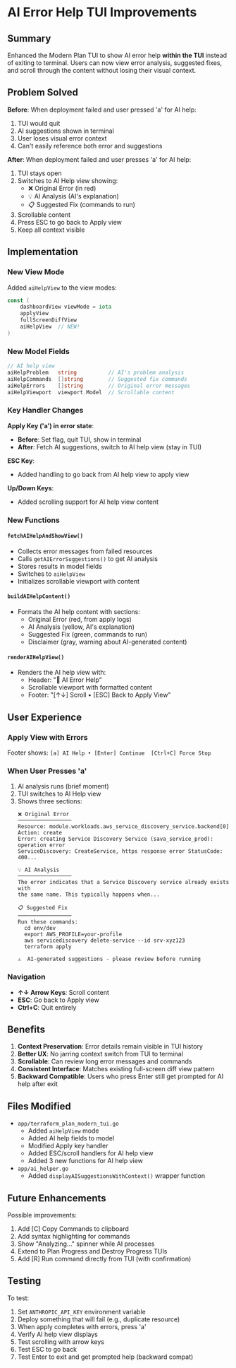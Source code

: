 # AI Error Help TUI Improvements

## Summary

Enhanced the Modern Plan TUI to show AI error help **within the TUI** instead of exiting to terminal. Users can now view error analysis, suggested fixes, and scroll through the content without losing their visual context.

## Problem Solved

**Before**: When deployment failed and user pressed 'a' for AI help:
1. TUI would quit
2. AI suggestions shown in terminal
3. User loses visual error context
4. Can't easily reference both error and suggestions

**After**: When deployment failed and user presses 'a' for AI help:
1. TUI stays open
2. Switches to AI Help view showing:
   - ❌ Original Error (in red)
   - 💡 AI Analysis (AI's explanation)
   - 📋 Suggested Fix (commands to run)
3. Scrollable content
4. Press ESC to go back to Apply view
5. Keep all context visible

## Implementation

### New View Mode
Added `aiHelpView` to the view modes:
```go
const (
    dashboardView viewMode = iota
    applyView
    fullScreenDiffView
    aiHelpView  // NEW!
)
```

### New Model Fields
```go
// AI help view
aiHelpProblem   string          // AI's problem analysis
aiHelpCommands  []string        // Suggested fix commands
aiHelpErrors    []string        // Original error messages
aiHelpViewport  viewport.Model  // Scrollable content
```

### Key Handler Changes
**Apply Key ('a') in error state**:
- **Before**: Set flag, quit TUI, show in terminal
- **After**: Fetch AI suggestions, switch to AI help view (stay in TUI)

**ESC Key**:
- Added handling to go back from AI help view to apply view

**Up/Down Keys**:
- Added scrolling support for AI help view content

### New Functions

#### `fetchAIHelpAndShowView()`
- Collects error messages from failed resources
- Calls `getAIErrorSuggestions()` to get AI analysis
- Stores results in model fields
- Switches to `aiHelpView`
- Initializes scrollable viewport with content

#### `buildAIHelpContent()`
- Formats the AI help content with sections:
  - Original Error (red, from apply logs)
  - AI Analysis (yellow, AI's explanation)
  - Suggested Fix (green, commands to run)
  - Disclaimer (gray, warning about AI-generated content)

#### `renderAIHelpView()`
- Renders the AI help view with:
  - Header: "🤖 AI Error Help"
  - Scrollable viewport with formatted content
  - Footer: "[↑↓] Scroll • [ESC] Back to Apply View"

## User Experience

### Apply View with Errors
Footer shows: `[a] AI Help • [Enter] Continue  [Ctrl+C] Force Stop`

### When User Presses 'a'
1. AI analysis runs (brief moment)
2. TUI switches to AI Help view
3. Shows three sections:
   ```
   ❌ Original Error
   ─────────────────
   Resource: module.workloads.aws_service_discovery_service.backend[0]
   Action: create
   Error: creating Service Discovery Service (sava_service_prod): operation error
   ServiceDiscovery: CreateService, https response error StatusCode: 400...

   💡 AI Analysis
   ─────────────────
   The error indicates that a Service Discovery service already exists with
   the same name. This typically happens when...

   📋 Suggested Fix
   ─────────────────
   Run these commands:
     cd env/dev
     export AWS_PROFILE=your-profile
     aws servicediscovery delete-service --id srv-xyz123
     terraform apply

   ⚠️  AI-generated suggestions - please review before running
   ```

### Navigation
- **↑↓ Arrow Keys**: Scroll content
- **ESC**: Go back to Apply view
- **Ctrl+C**: Quit entirely

## Benefits

1. **Context Preservation**: Error details remain visible in TUI history
2. **Better UX**: No jarring context switch from TUI to terminal
3. **Scrollable**: Can review long error messages and commands
4. **Consistent Interface**: Matches existing full-screen diff view pattern
5. **Backward Compatible**: Users who press Enter still get prompted for AI help after exit

## Files Modified

- `app/terraform_plan_modern_tui.go`
  - Added `aiHelpView` mode
  - Added AI help fields to model
  - Modified Apply key handler
  - Added ESC/scroll handlers for AI help view
  - Added 3 new functions for AI help view
- `app/ai_helper.go`
  - Added `displayAISuggestionsWithContext()` wrapper function

## Future Enhancements

Possible improvements:
1. Add [C] Copy Commands to clipboard
2. Add syntax highlighting for commands
3. Show "Analyzing..." spinner while AI processes
4. Extend to Plan Progress and Destroy Progress TUIs
5. Add [R] Run command directly from TUI (with confirmation)

## Testing

To test:
1. Set `ANTHROPIC_API_KEY` environment variable
2. Deploy something that will fail (e.g., duplicate resource)
3. When apply completes with errors, press 'a'
4. Verify AI help view displays
5. Test scrolling with arrow keys
6. Test ESC to go back
7. Test Enter to exit and get prompted help (backward compat)
